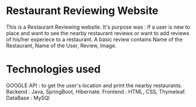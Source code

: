 # Restaurant Reviewing Website
This is a Restaurant Reviewing website. 
It's purpose was : If a user is new to place and want to see the nearby restaurant reviews or want to add reviews of his/her
experiece to a restaurant. A basic review contains Name of the Restaurant, Name of the User, Review, Image.

# Technologies used
GOOGLE API : to get the user's location and print the nearby restaurants.
Backend : Java, SpringBoot, Hibernate.
Frontend : HTML, CSS, Thymeleaf.
DataBase : MySQl
